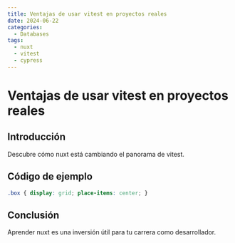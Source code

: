 ```yaml
---
title: Ventajas de usar vitest en proyectos reales
date: 2024-06-22
categories:
  - Databases
tags:
  - nuxt
  - vitest
  - cypress
---
```


# Ventajas de usar vitest en proyectos reales

## Introducción

Descubre cómo nuxt está cambiando el panorama de vitest.

## Código de ejemplo

```css
.box { display: grid; place-items: center; }
```

## Conclusión

Aprender nuxt es una inversión útil para tu carrera como desarrollador.